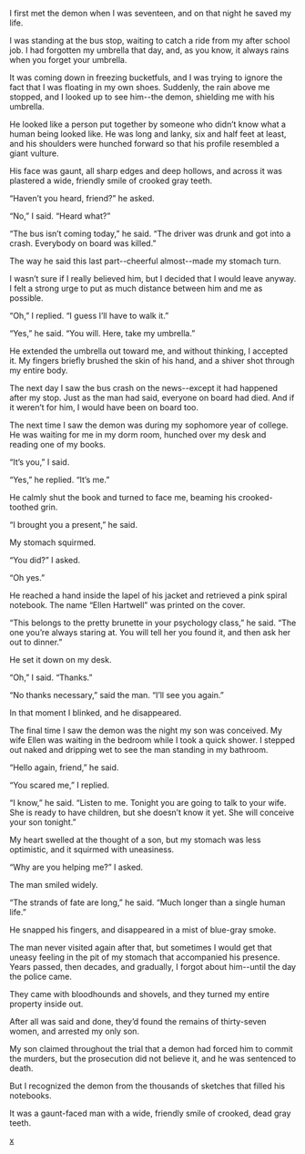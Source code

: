I first met the demon when I was seventeen, and on that night he saved my life.

I was standing at the bus stop, waiting to catch a ride from my after school job. I had forgotten my umbrella that day, and, as you know, it always rains when you forget your umbrella.

It was coming down in freezing bucketfuls, and I was trying to ignore the fact that I was floating in my own shoes. Suddenly, the rain above me stopped, and I looked up to see him--the demon, shielding me with his umbrella. 

He looked like a person put together by someone who didn’t know what a human being looked like. He was long and lanky, six and half feet at least, and his shoulders were hunched forward so that his profile resembled a giant vulture. 

His face was gaunt, all sharp edges and deep hollows, and across it was plastered a wide, friendly smile of crooked gray teeth.

“Haven’t you heard, friend?” he asked. 

“No,” I said. “Heard what?”

“The bus isn’t coming today,” he said. “The driver was drunk and got into a crash. Everybody on board was killed.”

The way he said this last part--cheerful almost--made my stomach turn. 

I wasn’t sure if I really believed him, but I decided that I would leave anyway. I felt a strong urge to put as much distance between him and me as possible. 

“Oh,” I replied. “I guess I’ll have to walk it.”

“Yes,” he said. “You will. Here, take my umbrella.”

He extended the umbrella out toward me, and without thinking, I accepted it. My fingers briefly brushed the skin of his hand, and a shiver shot through my entire body.

The next day I saw the bus crash on the news--except it had happened after my stop. Just as the man had said, everyone on board had died. And if it weren’t for him, I would have been on board too.

The next time I saw the demon was during my sophomore year of college. He was waiting for me in my dorm room, hunched over my desk and reading one of my books.

“It’s you,” I said.

“Yes,” he replied. “It’s me.”

He calmly shut the book and turned to face me, beaming his crooked-toothed grin. 

“I brought you a present,” he said.

My stomach squirmed.

“You did?” I asked. 

“Oh yes.”

He reached a hand inside the lapel of his jacket and retrieved a pink spiral notebook. The name “Ellen Hartwell” was printed on the cover.

“This belongs to the pretty brunette in your psychology class,” he said. “The one you’re always staring at. You will tell her you found it, and then ask her out to dinner.”

He set it down on my desk. 

“Oh,” I said. “Thanks.”

“No thanks necessary,” said the man. “I’ll see you again.”

In that moment I blinked, and he disappeared.

The final time I saw the demon was the night my son was conceived. My wife Ellen was waiting in the bedroom while I took a quick shower. I stepped out naked and dripping wet to see the man standing in my bathroom.

“Hello again, friend,” he said. 

“You scared me,” I replied.

“I know,” he said. “Listen to me. Tonight you are going to talk to your wife. She is ready to have children, but she doesn’t know it yet. She will conceive your son tonight.”

My heart swelled at the thought of a son, but my stomach was less optimistic, and it squirmed with uneasiness. 

“Why are you helping me?” I asked. 

The man smiled widely.

“The strands of fate are long,” he said. “Much longer than a single human life.”

He snapped his fingers, and disappeared in a mist of blue-gray smoke.

The man never visited again after that, but sometimes I would get that uneasy feeling in the pit of my stomach that accompanied his presence. Years passed, then decades, and gradually, I forgot about him--until the day the police came.

They came with bloodhounds and shovels, and they turned my entire property inside out. 

After all was said and done, they’d found the remains of thirty-seven women, and arrested my only son. 

My son claimed throughout the trial that a demon had forced him to commit the murders, but the prosecution did not believe it, and he was sentenced to death. 

But I recognized the demon from the thousands of sketches that filled his notebooks.

It was a gaunt-faced man with a wide, friendly smile of crooked, dead gray teeth. 

[x](http://Reddit.com/r/lifeisstrangemetoo)